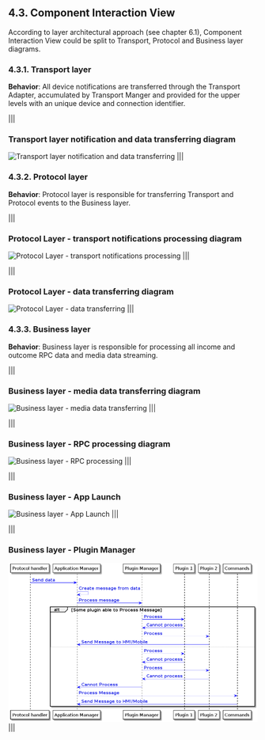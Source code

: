 ## 4.3. Component Interaction View

According to layer architectural approach (see chapter 6.1), Component Interaction View could be split to Transport, Protocol and Business layer diagrams.

### 4.3.1. Transport layer

**Behavior**:
	All device notifications are transferred through the Transport Adapter, accumulated by Transport Manger and provided for the upper levels with an unique device and connection identifier.

|||
### Transport layer notification and data transferring diagram 
![Transport layer notification and data transferring](./assets/image16.png)
|||

### 4.3.2. Protocol layer
**Behavior**:
Protocol layer is responsible for transferring Transport and Protocol events to the Business layer.

|||
### Protocol Layer - transport notifications processing diagram
![Protocol Layer - transport notifications processing](./assets/image17.png)
|||

|||
### Protocol Layer - data transferring diagram
![Protocol Layer - data transferring](./assets/image18.png)
|||

### 4.3.3. Business layer
**Behavior**:
	Business layer is responsible for processing all income and outcome RPC data and media data streaming.

|||
### Business layer - media data transferring diagram
![Business layer - media data transferring](./assets/image19.png)
|||

|||
### Business layer - RPC processing diagram
![Business layer - RPC processing](./assets/image20.png)
|||

|||
### Business layer - App Launch
![Business layer - App Launch](./assets/app_launch.png)
|||

|||
### Business layer - Plugin Manager 
![Business layer - Plugin Manager](./assets/plugin_manager_interaction_view.png)
|||
